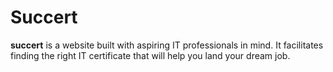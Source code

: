 # Succert
**succert** is a website built with aspiring IT professionals in mind. It facilitates finding the right IT certificate that will help you land your dream job.

